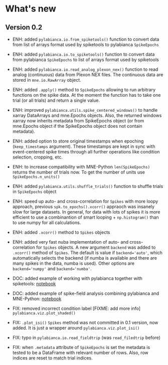 # What's new

## Version 0.2

* ENH: added `pylabianca.io.from_spiketools()` function to convert data from list of arrays format used by spiketools to pylabianca `SpikeEpochs`
* ENH: added `pylabianca.io.to_spiketools()` function to convert data from pylabianca `SpikeEpochs` to list of arrays format used by spiketools
* ENH: added `pylabianca.io.read_analog_plexon_nex()` function to read analog (continuous) data from Plexon NEX files. The continuous data are stored in `mne.io.RawArray` object.
* ENH: added `.apply()` method to `SpikeEpochs` allowing to run arbitrary functions on the spike data. At the moment the function has to take one trial (or all trials) and return a single value.
* ENH: improved `pylabianca.utils.spike_centered_windows()` to handle xarray DataArrays and mne.Epochs objects. Also, the returned windows xarray now inherits metadata from SpikeEpochs object (or from mne.Epochs object if
the SpikeEpochs object does not contain metadata).
* ENH: added option to store original timestamps when epoching (`keep_timestamps` argument). These timestamps are kept in sync with event-centered spike times through all further operations like condition selection, cropping, etc.
* ENH: to increase compatibility with MNE-Python `len(SpikeEpochs)` returns the number of trials now. To get the number of units use `SpikeEpochs.n_units()`
* ENH: added `pylabianca.utils.shuffle_trials()` function to shuffle trials in `SpikeEpochs` object
* ENH: speed up auto- and cross-correlation for `Spikes` with more loopy approach, previous `spk.to_epochs().xcorr()` appraoch was insanely slow for large datasets. In general, for data with lots of spikes it is more efficient to use a combinantion of smart looping + `np.histogram()` than to use numpy for all calculations.
* ENH: added `.xcorr()` method to `Spikes` objects
* ENH: added very fast nuba implementation of auto- and cross-correlation for `Spikes` objects. A new argument `backend` was added to `.xcorr()` method of `Spikes`. The default is value if `backend='auto'`, which automatically selects the backend (if numba is available and there are many spikes in the data, numba is used). Other options are `backend='numpy'` and `backend='numba'`.


* DOC: added example of working with pylabianca together with spiketools: [notebook](doc/working_with_spiketools.ipynb)
* DOC: added example of spike-field analysis combining pylabianca and MNE-Python: [notebook](doc/spike-triggered_analysis.ipynb)


* FIX: removed incorrect condition label [FIXME: add more info] `pylabianca.viz.plot_shaded()`
* FIX: `.plot_isi()` `Spikes` method was not committed in 0.1 version, now added. It is just a wrapper around `pylabianca.viz.plot_isi()`
* FIX: typo in `pylabianca.io.read_fieldtrip` (was `read_filedtrip` before)
* FIX: when `.metadata` attribute of `SpikeEpochs` is set the metadata is tested to be a DataFrame with relevant number of rows. Also, row indices are reset to match trial indices.
